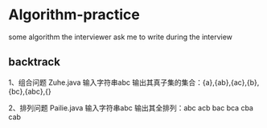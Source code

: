 # Algorithm-practice
some algorithm the interviewer ask me to write during the interview

## backtrack
1、组合问题 Zuhe.java
    输入字符串abc 输出其真子集的集合：{a},{ab},{ac},{b},{bc},{abc},{}


2、排列问题 Pailie.java
    输入字符串abc 输出其全排列：abc acb bac bca cba cab
